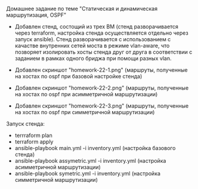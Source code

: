Домашнее задание по теме "Статическая и динамическая маршрутизация, OSPF"

- Добавлен стенд, состощий из трех ВМ (стенд разворачивается через terraform, настройка стенда осуществляется отдельно через запуск ansible). Стенд разворачивается с использованием с качастве внутренних сетей моста в режиме vlan-aware, что позворяет изолировать хосты стенда друг от друга в соответствии с заданием в рамках одного бриджа при помощи разных vlan. 


- Добавлен скриншот "homework-22-1.png" (маршруты, полученные на хостах по ospf при базовой настройке стенда)
- Добавлен скриншот "homework-22-2.png" (маршруты, полученные на хостах по ospf при асимметричной маршрутизации)
- Добавлен скриншот "homework-22-3.png" (маршруты, полученные на хостах по ospf при симметричной маршрутизации)

Запуск стенда:
- terrraform plan
- terraform apply
- ansible-playbook main.yml -i inventory.yml (настройка базового стенда)
- ansible-playbook assymetric.yml -i inventory.yml (настройка асимметричной маршрутизации)
- ansible-playbook symetric.yml -i inventory.yml (настройка симметричной маршрутизации)